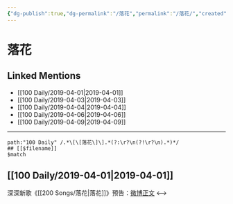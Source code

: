 ```yaml
---
{"dg-publish":true,"dg-permalink":"/落花","permalink":"/落花/","created":"2023-03-07T16:23:16.945+08:00","updated":"2023-03-07T16:23:29.371+08:00"}
---
```


# 落花

## Linked Mentions
- [[100 Daily/2019-04-01\|2019-04-01]]
- [[100 Daily/2019-04-03\|2019-04-03]]
- [[100 Daily/2019-04-04\|2019-04-04]]
- [[100 Daily/2019-04-06\|2019-04-06]]
- [[100 Daily/2019-04-09\|2019-04-09]]


---

```expander
path:"100 Daily" /.*\[\[落花\]\].*(?:\r?\n(?!\r?\n).*)*/
## [[$filename]]
$match
```
## [[100 Daily/2019-04-01\|2019-04-01]]
深深新歌《[[200 Songs/落花\|落花]]》预告：[微博正文](https://m.weibo.cn/6466290670/4356392137558041)
<-->